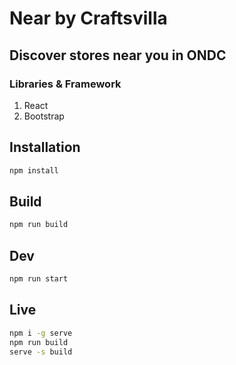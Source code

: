 # Near by Craftsvilla

## Discover stores near you in ONDC 

### Libraries & Framework
1. React
2. Bootstrap

## Installation

```sh
npm install
```

## Build

```sh
npm run build
```

## Dev

```sh
npm run start
```

## Live

```sh
npm i -g serve
npm run build
serve -s build
```